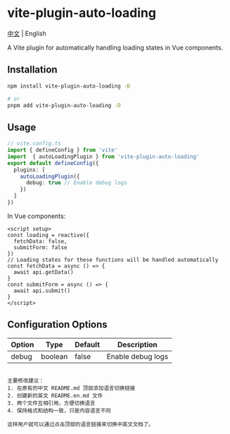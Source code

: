 # vite-plugin-auto-loading

[中文](./README.md) | English

A Vite plugin for automatically handling loading states in Vue components.

## Installation

```bash
npm install vite-plugin-auto-loading -D

# or
pnpm add vite-plugin-auto-loading -D
```

## Usage

```ts
// vite.config.ts
import { defineConfig } from 'vite'
import  { autoLoadingPlugin } from 'vite-plugin-auto-loading'
export default defineConfig({
  plugins: [
    autoLoadingPlugin({
      debug: true // Enable debug logs
    })
  ]
})
```

In Vue components:

```vue
<script setup>
const loading = reactive({
  fetchData: false,
  submitForm: false
})
// Loading states for these functions will be handled automatically
const fetchData = async () => {
  await api.getData()
}
const submitForm = async () => {
  await api.submit()
}
</script>
```

## Configuration Options

| Option | Type | Default | Description |
|--------|------|---------|-------------|
| debug | boolean | false | Enable debug logs |
```

主要修改建议：
1. 在原有的中文 README.md 顶部添加语言切换链接
2. 创建新的英文 README.en.md 文件
3. 两个文件互相引用，方便切换语言
4. 保持格式和结构一致，只是内容语言不同

这样用户就可以通过点击顶部的语言链接来切换中英文文档了。